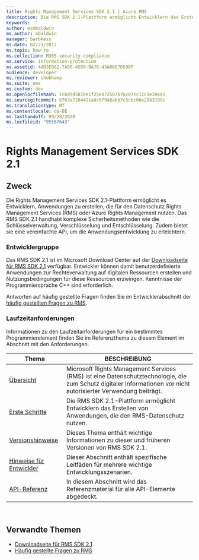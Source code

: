 ```yaml
---
title: Rights Management Services SDK 2.1 | Azure RMS
description: Die RMS SDK 2.1-Plattform ermöglicht Entwicklern das Erstellen von Anwendungen, die für den Datenschutz RMS oder Azure RMS nutzen.
keywords: ''
author: msmbaldwin
ms.author: mbaldwin
manager: barbkess
ms.date: 02/23/2017
ms.topic: how-to
ms.collection: M365-security-compliance
ms.service: information-protection
ms.assetid: 44D3EB62-7A60-45D9-BA7E-45A06E7D598F
audience: developer
ms.reviewer: shubhamp
ms.suite: ems
ms.custom: dev
ms.openlocfilehash: 1cbd7d5810e1f25e872507b76c07cc11c1e394d2
ms.sourcegitcommit: b763a7204421a4c5f946abb7c5cbc06e2883199c
ms.translationtype: MT
ms.contentlocale: de-DE
ms.lasthandoff: 09/28/2020
ms.locfileid: "95567643"
---
```

# <a name="rights-management-services-sdk-21"></a>Rights Management Services SDK 2.1

## <a name="purpose"></a>Zweck

Die Rights Management Services SDK 2.1-Plattform ermöglicht es Entwicklern, Anwendungen zu erstellen, die für den Datenschutz Rights Management Services (RMS) oder Azure Rights Management nutzen. Das RMS SDK 2.1 handhabt komplexe Sicherheitsmethoden wie die Schlüsselverwaltung, Verschlüsselung und Entschlüsselung. Zudem bietet sie eine vereinfachte API, um die Anwendungsentwicklung zu erleichtern.

### <a name="developer-audience"></a>Entwicklergruppe

Das RMS SDK 2.1 ist im Microsoft Download Center auf der [Downloadseite für RMS SDK 2.1](https://www.microsoft.com/download/details.aspx?id=38397) verfügbar. Entwickler können damit benutzerdefinierte Anwendungen zur Rechteverwaltung auf digitalen Ressourcen erstellen und Nutzungsbedingungen für diese Ressourcen erzwingen. Kenntnisse der Programmiersprache C++ sind erforderlich.

Antworten auf häufig gestellte Fragen finden Sie im Entwicklerabschnitt der [häufig gestellten Fragen zu RMS](https://aka.ms/adrmsfaq).

### <a name="run-time-requirements"></a>Laufzeitanforderungen

Informationen zu den Laufzeitanforderungen für ein bestimmtes Programmierelement finden Sie im Referenzthema zu diesem Element im Abschnitt mit den Anforderungen.

|Thema|BESCHREIBUNG|
|-----|--------|
|[Übersicht](ad-rms-overview.md)|Microsoft Rights Management Services (RMS) ist eine Datenschutztechnologie, die zum Schutz digitaler Informationen vor nicht autorisierter Verwendung beiträgt.|
|[Erste Schritte](getting-started-with-ad-rms-2-0.md)|Die RMS SDK 2.1-Plattform ermöglicht Entwicklern das Erstellen von Anwendungen, die den RMS-Datenschutz nutzen.|
|[Versionshinweise](release-notes-rtm.md)|Dieses Thema enthält wichtige Informationen zu dieser und früheren Versionen von RMS SDK 2.1.|
|[Hinweise für Entwickler](developer-notes.md)|Dieser Abschnitt enthält spezifische Leitfäden für mehrere wichtige Entwicklungsszenarien.|
|[API-Referenz](api-reference-2-1.md)|In diesem Abschnitt wird das Referenzmaterial für alle API-Elemente abgedeckt.|

 

## <a name="related-topics"></a>Verwandte Themen

* [Downloadseite für RMS SDK 2.1](https://www.microsoft.com/download/details.aspx?id=38397)
* [Häufig gestellte Fragen zu RMS](https://aka.ms/adrmsfaq )
